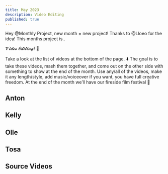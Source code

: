 ```yaml
---
title: May 2023
description: Video Editing
published: true
---
```


<script>
    import Youtube from "./Youtube.svelte";
</script>

Hey @Monthly Project, new month = new project! Thanks to @Lloeo for the idea! This months project is..

𝓥𝓲𝓭𝓮𝓸 𝓔𝓭𝓲𝓽𝓲𝓷𝓰! 🎥

Take a look at the list of videos at the bottom of the page. ⬇️ The goal is to take these videos, mash them together, and come out on the other side with something to show at the end of the month. Use any/all of the videos, make it any length/style, add music/voiceover if you want, you have full creative freedom. At the end of the month we’ll have our fireside film festival 🍿




<h2>Anton</h2>
<Youtube link="LG-4TeDsgeo" />
<h2>Kelly</h2>
<Youtube link="uAB9alD0_Kw" />
<h2>Olle</h2>
<Youtube link="mG09EmhD5Gk" />
<h2>Tosa</h2>
<Youtube link="Uqd-HxiyAYw" />

<h2>Source Videos</h2>
<Youtube link="lZG986vvMRw" />
<Youtube link="e0bvSX5lAew" />
<Youtube link="-FrpuPLYnvY" />
<Youtube link="sxkhAWMiqao" />
<Youtube link="oT3mCybbhf0" />